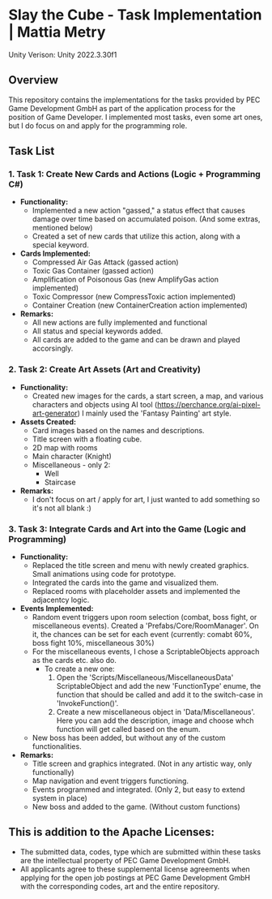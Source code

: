 # Slay the Cube - Task Implementation | Mattia Metry
Unity Verison: Unity 2022.3.30f1
## Overview

This repository contains the implementations for the tasks provided by PEC Game Development GmbH as part of the application process for the position of Game Developer. I implemented most tasks, even some art ones, but I do focus on and apply for the programming role. 

## Task List

### 1. Task 1: Create New Cards and Actions (Logic + Programming C#)
- **Functionality:** 
  - Implemented a new action "gassed," a status effect that causes damage over time based on accumulated poison. (And some extras, mentioned below)
  - Created a set of new cards that utilize this action, along with a special keyword.
- **Cards Implemented:**
  - Compressed Air Gas Attack (gassed action)
  - Toxic Gas Container (gassed action)
  - Amplification of Poisonous Gas (new AmplifyGas action implemented)
  - Toxic Compressor (new CompressToxic action implemented)
  - Container Creation (new ContainerCreation action implemented)
- **Remarks:**
  - All new actions are fully implemented and functional
  - All status and special keywords added.
  - All cards are added to the game and can be drawn and played accorsingly.

### 2. Task 2: Create Art Assets (Art and Creativity)
- **Functionality:** 
  - Created new images for the cards, a start screen, a map, and various characters and objects using AI tool (https://perchance.org/ai-pixel-art-generator) I mainly used the 'Fantasy Painting' art style.
- **Assets Created:**
  - Card images based on the names and descriptions.
  - Title screen with a floating cube.
  - 2D map with rooms
  - Main character (Knight)
  - Miscellaneous - only 2:
    - Well
    - Staircase
- **Remarks:**
  - I don't focus on art / apply for art, I just wanted to add something so it's not all blank :)

### 3. Task 3: Integrate Cards and Art into the Game (Logic and Programming)
- **Functionality:** 
  - Replaced the title screen and menu with newly created graphics. Small animations using code for prototype.
  - Integrated the cards into the game and visualized them.
  - Replaced rooms with placeholder assets and implemented the adjacentcy logic.
- **Events Implemented:**
  - Random event triggers upon room selection (combat, boss fight, or miscellaneous events). Created a 'Prefabs/Core/RoomManager'. On it, the chances can be set for each event (currently: comabt 60%, boss fight 10%, miscellaneous 30%)
  - For the miscellaneous events, I chose a ScriptableObjects approach as the cards etc. also do.
    - To create a new one:
        1. Open the 'Scripts/Miscellaneous/MiscellaneousData' ScriptableObject and add the new 'FunctionType' enume, the function that should be called and add it to the switch-case in 'InvokeFunction()'.
        2. Create a new miscellaneous object in 'Data/Miscellaneous'. Here you can add the description, image and choose whch function will get called based on the enum.
  - New boss has been added, but without any of the custom functionalities.
- **Remarks:**
  - Title screen and graphics integrated. (Not in any artistic way, only functionally)
  - Map navigation and event triggers functioning.
  - Events programmed and integrated. (Only 2, but easy to extend system in place)
  - New boss and added to the game. (Without custom functions)


## This is addition to the Apache Licenses:
- The submitted data, codes, type which are submitted within these tasks are the intellectual property of PEC Game Development GmbH.
- All applicants agree to these supplemental license agreements when applying for the open job postings at PEC Game Development GmbH with the corresponding codes, art and the entire repository.


